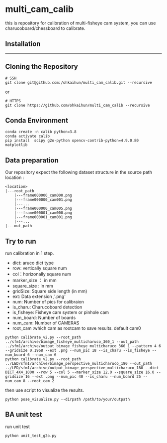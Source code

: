# multi_cam_calib
this is repository for calibration of multi-fisheye cam system, you can use charucoboard/chessboard to calibrate.
## Installation
---
## Cloning the Repository
```shell
# SSH
git clone git@github.com:/ohkaihun/multi_cam_calib.git --recursive
```
or
```shell
# HTTPS
git clone https://github.com/ohkaihun/multi_cam_calib --recursive
```
## Conda Environment
```
conda create -n calib python=3.8
conda activate calib
pip install  scipy g2o-python opencv-contrib-python=4.9.0.80 matplotlib 
```
## Data preparation 
Our repository expect the following dataset structure in the source path location :
```
<location>
|---root_path
    |---frame000000_cam000.png
    |---frame000000_cam001.png
    |---...
    |---frame000000_cam005.png
    |---frame000001_cam000.png
    |---frame000001_cam001.png
    |---...
|---out_path
```
## Try to run 
run calibration in 1 step. 
- dict: aruco dict type
- row: vertically square num
- col：horizonally square num
- marker_size ： in mm
- square_size : in mm
- gridSize: Square side length (in mm)
- ext: Data extension ,'.png'
- num: Number of pics for calibraion
- is_charu: Charucoboard detection
- is_fisheye: Fisheye cam system or pinhole cam
- num_board: Number of boards
- num_cam: Number of CAMERAS
- root_cam :which cam as rootcam to save results. default cam0
```shell
python calibrate_v2.py --root_path ../sfm1/archive/bimage_fisheye_multicharuco_360_1 --out_path ../sfm1/archive/output_bimage_fisheye_multicharuco_360_1 --pattern 4 6 --gridsize 0.1968 --ext .png --num_pic 18 --is_charu --is_fisheye --num_board 6 --num_cam 6
python calibrate_v2.py --root_path ../LED/sfm1/archive/bimage_perspective_multicharuco_180 --out_path ../LED/sfm1/archive/output_bimage_perspective_multicharuco_180 --dict DICT_4X4_1000 --row 5 --col 5 --marker_size 12.0 --square_size 16.0 --gridsize 16 --ext .png --num_pic 40 --is_charu --num_board 25 --num_cam 8 --root_cam 2
```
then use script to visualize the results.
```shell
python pose_visualize.py --dirpath /path/to/your/outpath
```
## BA unit test 
run unit test 
```shell
python unit_test_g2o.py 
```
